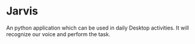 # Jarvis
An python application which can be used in daily Desktop activities.
It will recognize our voice and perform the task.
